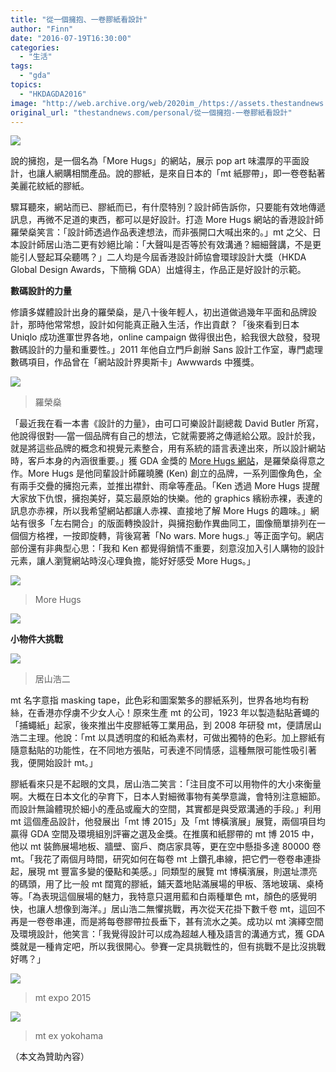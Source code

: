 ```yaml
---
title: "從一個擁抱、一卷膠紙看設計"
author: "Finn"
date: "2016-07-19T16:30:00"
categories:
  - "生活"
tags:
  - "gda"
topics:
  - "HKDAGDA2016"
image: "http://web.archive.org/web/2020im_/https://assets.thestandnews.com/media/photos/designer-14_SA9Je.png"
original_url: "thestandnews.com/personal/從一個擁抱-一卷膠紙看設計"
---
```

![](http://web.archive.org/web/2020im_/https://assets.thestandnews.com/media/photos/designer-14_SA9Je.png)

說的擁抱，是一個名為「More Hugs」的網站，展示 pop art 味濃厚的平面設計，也讓人網購相關產品。說的膠紙，是來自日本的「mt 紙膠帶」，即一卷卷黏著美麗花紋紙的膠紙。

驟耳聽來，網站而已、膠紙而已，有什麼特別？設計師告訴你，只要能有效地傳遞訊息，再微不足道的東西，都可以是好設計。打造 More Hugs 網站的香港設計師羅榮燊笑言：「設計師透過作品表達想法，而非張開口大喊出來的。」mt 之父、日本設計師居山浩二更有妙絕比喻：「大聲叫是否等於有效溝通？細細聲講，不是更能引人豎起耳朵聽嗎？」二人均是今屆香港設計師協會環球設計大獎（HKDA Global Design Awards，下簡稱 GDA）出爐得主，作品正是好設計的示範。

**數碼設計的力量**

修讀多媒體設計出身的羅榮燊，是八十後年輕人，初出道做過幾年平面和品牌設計，那時他常常想，設計如何能真正融入生活，作出貢獻？「後來看到日本 Uniqlo 成功進軍世界各地，online campaign 做得很出色，給我很大啟發，發現數碼設計的力量和重要性。」2011 年他自立門戶創辦 Sans 設計工作室，專門處理數碼項目，作品曾在「網站設計界奧斯卡」Awwwards 中獲獎。

![](http://web.archive.org/web/2020im_/https://assets.thestandnews.com/media/photos/R9281854_S9Lxj.jpg)
> 羅榮燊

「最近我在看一本書《設計的力量》，由可口可樂設計副總裁 David Butler 所寫，他說得很對──當一個品牌有自己的想法，它就需要將之傳遞給公眾。設計於我，就是將這些品牌的概念和視覺元素整合，用有系統的語言表達出來，所以設計網站時，客戶本身的內涵很重要。」獲 GDA 金獎的 [More Hugs 網站](http://web.archive.org/web/20210710210029/http://www.morehugsbykenlo.com/)，是羅榮燊得意之作。More Hugs 是他同輩設計師羅曉騰 (Ken) 創立的品牌，一系列圖像角色，全有兩手交疊的擁抱元素，並推出襟針、雨傘等產品。「Ken 透過 More Hugs 提醒大家放下仇恨，擁抱美好，莫忘最原始的快樂。他的 graphics 繽紛赤裸，表達的訊息亦赤裸，所以我希望網站都讓人赤裸、直接地了解 More Hugs 的趣味。」網站有很多「左右開合」的版面轉換設計，與擁抱動作異曲同工，圖像簡單排列在一個個方格裡，一按即旋轉，背後寫著「No wars. More hugs.」等正面字句。網店部份還有非典型心思：「我和 Ken 都覺得銷情不重要，刻意沒加入引人購物的設計元素，讓人瀏覽網站時沒心理負擔，能好好感受 More Hugs。」

![](http://web.archive.org/web/2020im_/https://assets.thestandnews.com/media/photos/rsz_d5-02332_gold_more-hugs-by-ken-lo_03_dLqun.jpg)
> More Hugs

![](http://web.archive.org/web/2020im_/https://assets.thestandnews.com/media/photos/rsz_d5-02332_gold_more-hugs-by-ken-lo_04_guWip.jpg)

**小物件大挑戰**

![](http://web.archive.org/web/2020im_/https://assets.thestandnews.com/media/photos/iyama_profile_photo-460x460_sdLdL.jpg)
> 居山浩二

mt 名字意指 masking tape，此色彩和圖案繁多的膠紙系列，世界各地均有粉絲，在香港亦俘虜不少女人心！原來生產 mt 的公司，1923 年以製造黏貼蒼蠅的「捕蠅紙」起家，後來推出牛皮膠紙等工業用品，到 2008 年研發 mt，便請居山浩二主理。他說：「mt 以具透明度的和紙為素材，可做出獨特的色彩。加上膠紙有隨意黏貼的功能性，在不同地方張貼，可表達不同情感，這種無限可能性吸引著我，便開始設計 mt。」

膠紙看來只是不起眼的文具，居山浩二笑言：「注目度不可以用物件的大小來衡量啊。大概在日本文化的孕育下，日本人對細微事物有美學意識，會特別注意細節。而設計無論體現於細小的產品或龐大的空間，其實都是與受眾溝通的手段。」利用 mt 這個產品設計，他發展出「mt 博 2015」及「mt 博橫濱展」展覽，兩個項目均贏得 GDA 空間及環境組別評審之選及金獎。在推廣和紙膠帶的 mt 博 2015 中，他以 mt 裝飾展場地板、牆壁、窗戶、商店家具等，更在空中懸掛多達 80000 卷 mt。「我花了兩個月時間，研究如何在每卷 mt 上鑽孔串線，把它們一卷卷串連掛起，展現 mt 豐富多變的優點和美感。」同類型的展覽 mt 博橫濱展，則選址漂亮的碼頭，用了比一般 mt 闊寬的膠紙，鋪天蓋地貼滿展場的甲板、落地玻璃、桌椅等。「為表現這個展場的魅力，我特意只選用藍和白兩種單色 mt，顏色的感覺明快，也讓人想像到海洋。」居山浩二無懼挑戰，再次從天花掛下數千卷 mt，這回不再是一卷卷串連，而是將每卷膠帶拉長垂下，甚有流水之美。成功以 mt 演繹空間及環境設計，他笑言：「我覺得設計可以成為超越人種及語言的溝通方式，獲 GDA 獎就是一種肯定吧，所以我很開心。參賽一定具挑戰性的，但有挑戰不是比沒挑戰好嗎？」

![](http://web.archive.org/web/2020im_/https://assets.thestandnews.com/media/photos/A_KuxnF.jpg)
> mt expo 2015

![](http://web.archive.org/web/2020im_/https://assets.thestandnews.com/media/photos/Koji20Iyama20-20S2-01282_Judge27s20Choice_HKDA20GDA20201620Annual20Book_VOUlFpK.jpg)
> mt ex yokohama

（本文為贊助內容）